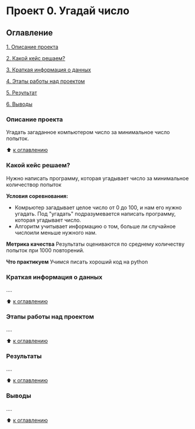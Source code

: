 # Проект 0. Угадай число

## Оглавление

[1. Описание проекта](https://github.com/Welle470/tb_data_science/tree/main/README.md#Описание-проекта)

[2. Какой кейс решаем?](https://github.com/Welle470/tb_data_science/tree/main/README.md#Какой-кейс-решаем)

[3. Краткая информация о данных](https://github.com/Welle470/tb_data_science/tree/main/README.md#Краткая-информация-о-данных)

[4. Этапы работы над проектом](https://github.com/Welle470/tb_data_science/tree/main/README.md#Этапы-работы-над-проектом)

[5. Результат](https://github.com/Welle470/tb_data_science/tree/main/README.md#Результат)

[6. Выводы](https://github.com/Welle470/tb_data_science/tree/main/README.md#Выводы)

### Описание проекта

Угадать загаданное компьютером число за минимальное число попыток.

:arrow_up: [к оглавлению](https://github.com/Welle470/tb_data_science/blob/main/README.md#Оглавление)


### Какой кейс решаем?

Нужно написать программу, которая угадывает число за минимальное количествор попыток

**Условия соревнования:**
- Комрьютер загадывает целое число от 0 до 100, и нам его нужно угадать. Под "угадать" подразумевается написать программу, которая угадывает число.
-  Алгоритм учитывает информацию о том, больше ли случайное числоили меньше нужного нам.

**Метрика качества**
Результаты оцениваются по среднему количеству попыток при 1000 повторений.

**Что практикуем**
Учимся писать хороший код на python






### Краткая информация о данных
....

:arrow_up: [к оглавлению](https://github.com/Welle470/tb_data_science/blob/main/README.md#Оглавление)

### Этапы работы над проектом
....

:arrow_up: [к оглавлению](https://github.com/Welle470/tb_data_science/blob/main/README.md#Оглавление)

### Результаты
....

:arrow_up: [к оглавлению](https://github.com/Welle470/tb_data_science/blob/main/README.md#Оглавление)

### Выводы
....

:arrow_up: [к оглавлению](https://github.com/Welle470/tb_data_science/blob/main/README.md#Оглавление)

